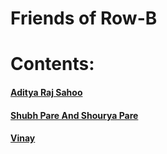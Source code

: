 <!DOCTYPE html>
<html>
<head>
    <h1><b>Friends of Row-B</b></h1>
</head>
<body>
  <h1>Contents:</h1>
<h4><a href="file:///C:/Users/Suresh/Desktop/progarming/sucessfulProjects/Website/Aditya%20Raj%20Sahoo.html">Aditya Raj Sahoo</a></h4>
<h4><a href="file:///C:/Users/Suresh/Desktop/progarming/sucessfulProjects/Website/Shubh%20Pare%20and%20Shourya%20Pare.html">Shubh Pare And Shourya Pare</a></h4>
<h4><a href="file:///C:/Users/Suresh/Desktop/progarming/sucessfulProjects/Website/Aditya%20Raj%20Sahoo.html">Vinay</a></h4>
</body>
</html> 
